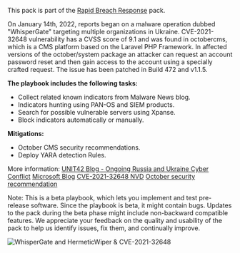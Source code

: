 This pack is part of the [Rapid Breach Response](https://xsoar.pan.dev/marketplace/details/MajorBreachesInvestigationandResponse) pack.

On January 14th, 2022, reports began on a malware operation dubbed "WhisperGate" targeting multiple organizations in Ukraine.
CVE-2021-32648 vulnerability has a CVSS score of 9.1 and was found in octobercms, which is a CMS platform based on the Laravel PHP Framework. 
In affected versions of the october/system package an attacker can request an account password reset and then gain access to the account using a specially crafted request. 
The issue has been patched in Build 472 and v1.1.5.

**The playbook includes the following tasks:**
- Collect related known indicators from Malware News blog.
- Indicators hunting using PAN-OS and SIEM products.
- Search for possible vulnerable servers using Xpanse.
- Block indicators automatically or manually.

**Mitigations:**
* October CMS security recommendations.
* Deploy YARA detection Rules.

More information:
[UNIT42 Blog - Ongoing Russia and Ukraine Cyber Conflict](https://unit42.paloaltonetworks.com/ukraine-cyber-conflict-cve-2021-32648-whispergate/)
[Microsoft Blog](https://www.microsoft.com/security/blog/2022/01/15/destructive-malware-targeting-ukrainian-organizations/)
[CVE-2021-32648 NVD](https://nvd.nist.gov/vuln/detail/CVE-2021-32648#vulnCurrentDescriptionTitle)
[October security recommendation](https://github.com/octobercms/october/security/advisories/GHSA-mxr5-mc97-63rc)

Note: This is a beta playbook, which lets you implement and test pre-release software. Since the playbook is beta, it might contain bugs. Updates to the pack during the beta phase might include non-backward compatible features. We appreciate your feedback on the quality and usability of the pack to help us identify issues, fix them, and continually improve.

![WhisperGate and HermeticWiper & CVE-2021-32648](../../doc_files/WhisperGate_%26_CVE-2021-32648.png/n)